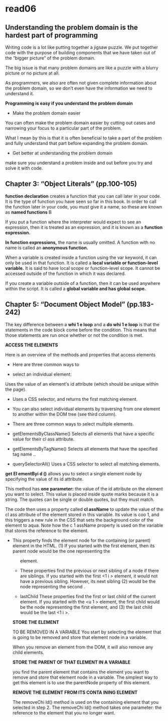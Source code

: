 # read06

## Understanding the problem domain is the hardest part of programming

Writing code is a lot like putting together a jigsaw puzzle.  We put together code with the purpose of building components that we have taken out of the “bigger picture” of the problem domain.

The big issue is that many problem domains are like a puzzle with a blurry picture or no picture at all.

As programmers, we also are often not given complete information about the problem domain, so we don’t even have the information we need to understand it.

**Programming is easy if you understand the problem domain**

* Make the problem domain easier

You can often make the problem domain easier by cutting out cases and narrowing your focus to a particular part of the problem.

What I mean by this is that it is often beneficial to take a part of the problem and fully understand that part before expanding the problem domain.



* Get better at understanding the problem domain

make sure you understand a problem inside and out before you try and solve it with code. 



## Chapter 3: “Object Literals” (pp.100-105)

**function declaration** creates a function that you 
can call later in your code. It is the type of function 
you have seen so far in this book. 
In order to call the function later in your code, you 
must give it a name, so these are known as **named functions**  B

If you put a function where the interpreter would 
expect to see an expression, then it is treated as an 
expression, and it is known as a **function expression.**

**In function expressions,**  the name is usually omitted. 
A function with no name is called an **anonymous function.**


When a variable is created inside a function using the 
var keyword, it can only be used in that function. 
It is called a **local variable or function-level variable.**
It is said to have local scope or function-level scope. 
It cannot be accessed outside of the function in 
which it was declared. 


If you create a variable outside of a function, then it 
can be used anywhere within the script. It is called a 
**global variable and has global scope.** 


## Chapter 5: “Document Object Model” (pp.183-242)

The key difference between 
a **whi 1 e loop** and a **do whi 1 e loop** is that the statements in 
the code block come before the 
condition. This means that those 
statements are run once whether 
or not the condition is met. 


**ACCESS THE ELEMENTS**

Here is an overview of the methods and properties that access elements 

* Here are three common ways to 

* select an individual element: 

Uses the value of an element's 
id attribute (which should be 
unique within the page). 


* Uses a CSS selector, and returns 
the first matching element. 

* You can also select individual 
elements by traversing from one 
element to another within the 
DOM tree (see third column). 

* There are three common ways to 
select multiple elements. 

* getElementsByClassName() 
Selects all elements that have 
a specific value for their cl ass 
attribute. 

* getElementsByTagName() 
Selects all elements that have the 
specified tag name .. 

* querySelectorAll() 
Uses a CSS selector to select all 
matching elements. 

**get El ementByi d ()** allows you 
to select a single element node 
by specifying the value of its 
id attribute. 


This method has **one parameter:**
the value of the id attribute on 
the element you want to select. 
This value is placed inside quote 
marks because it is a string. The 
quotes can be single or double 
quotes, but they must match. 

The code then uses a property 
called **cl assName**  to update the 
value of the cl ass attribute 
of the element stored in this 
variable. Its value is coo 1, and 
this triggers a new rule in the 
CSS that sets the background 
color of the element to aqua. 
Note how the c 1 assName 
property is used on the variable 
that stores the reference to the 
element. 



* This property finds the element 
node for the containing (or 
parent) element in the HTML. 
(1) If you started with the 
first <l i >element, then its 
parent node would be the one 
representing the <ul >element. 


* These properties find the 
previous or next sibling of a node 
if there are siblings. 
If you started with the first <1 i > 
element, it would not have a 
previous sibling. However, its next 
sibling (2) would be the node 
representing the second <l i >. 


* lastChild 
These properties find the first or 
last child of the current element. 
If you started with the <u 1 > 
element, the first child would be 
the node representing the first 
<l i> element, and (3) the last 
child would be the last <1 i >.


**STORE THE ELEMENT**

TO BE REMOVED IN A 
VARIABLE 
You start by selecting the 
element that is going to be 
removed and store that element 
node in a variable. 

When you remove an element 
from the DOM, it will also 
remove any child elements. 

**STORE THE PARENT OF THAT ELEMENT IN A VARIABLE**

 you find the parent element 
that contains the element you 
want to remove and store that 
element node in a variable. 
The simplest way to get this 
element is to use the parentNode 
property of this element. 


**REMOVE THE ELEMENT FROM ITS CONTA INING ELEMENT**

The removeChi ld() method is 
used on the containing element 
that you selected in step 2. 
The removeChi ld() method 
takes one parameter: the 
reference to the element that 
you no longer want.